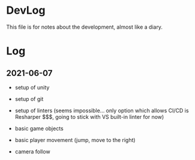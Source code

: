 # DevLog

This file is for notes about the development, almost like a diary.

# Log

## 2021-06-07

- setup of unity
- setup of git
- setup of linters (seems impossible... only option which allows CI/CD is Resharper $$$, going to stick with VS built-in linter for now)

- basic game objects
- basic player movement (jump, move to the right)
- camera follow
